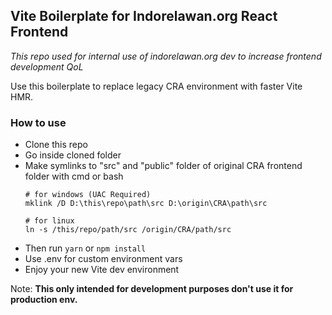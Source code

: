 ## Vite Boilerplate for Indorelawan.org React Frontend

_This repo used for internal use of indorelawan.org dev to increase frontend development QoL_

Use this boilerplate to replace legacy CRA environment with faster Vite HMR.

### How to use
- Clone this repo
- Go inside cloned folder
- Make symlinks to "src" and "public" folder of original CRA frontend folder with cmd or bash
  ```
  # for windows (UAC Required)
  mklink /D D:\this\repo\path\src D:\origin\CRA\path\src

  # for linux
  ln -s /this/repo/path/src /origin/CRA/path/src
  ```
- Then run `yarn` or `npm install`
- Use .env for custom environment vars
- Enjoy your new Vite dev environment


Note: **This only intended for development purposes don't use it for production env.**